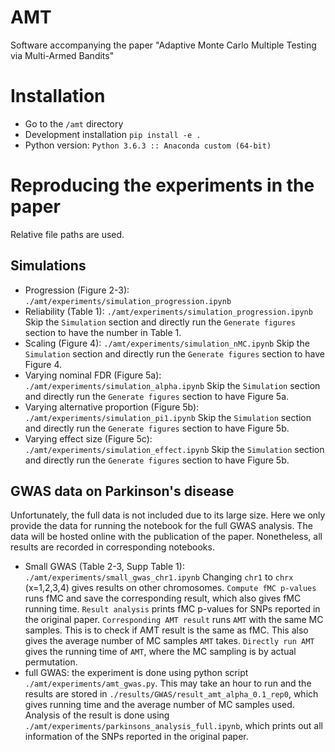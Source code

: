 # AMT
Software accompanying the paper "Adaptive Monte Carlo Multiple Testing via Multi-Armed Bandits"

# Installation

- Go to the `/amt` directory
- Development installation `pip install -e .`
- Python version: `Python 3.6.3 :: Anaconda custom (64-bit)`

# Reproducing the experiments in the paper 
Relative file paths are used. 
## Simulations
- Progression (Figure 2-3): `./amt/experiments/simulation_progression.ipynb`
- Reliability (Table 1): `./amt/experiments/simulation_progression.ipynb` Skip the `Simulation` section and directly run the `Generate figures` section to have the number in Table 1.
- Scaling (Figure 4): `./amt/experiments/simulation_nMC.ipynb` Skip the `Simulation` section and directly run the `Generate figures` section to have Figure 4.
- Varying nominal FDR (Figure 5a): `./amt/experiments/simulation_alpha.ipynb` Skip the `Simulation` section and directly run the `Generate figures` section to have Figure 5a.
- Varying alternative proportion (Figure 5b): `./amt/experiments/simulation_pi1.ipynb` Skip the `Simulation` section and directly run the `Generate figures` section to have Figure 5b.
- Varying effect size (Figure 5c): `./amt/experiments/simulation_effect.ipynb` Skip the `Simulation` section and directly run the `Generate figures` section to have Figure 5b.


## GWAS data on Parkinson's disease
Unfortunately, the full data is not included due to its large size. Here we only provide the data for running the notebook for the full GWAS analysis. The data will be hosted online with the publication of the paper. Nonetheless, all results are recorded in corresponding notebooks. 
- Small GWAS (Table 2-3, Supp Table 1): `./amt/experiments/small_gwas_chr1.ipynb` Changing `chr1` to `chrx` (x=1,2,3,4) gives results on other chromosomes. `Compute fMC p-values` runs fMC and save the corresponding result, which also gives fMC running time. `Result analysis` prints fMC p-values for SNPs reported in the original paper. `Corresponding AMT result` runs `AMT` with the same MC samples. This is to check if AMT result is the same as fMC. This also gives the average number of MC samples `AMT` takes. `Directly run AMT` gives the running time of `AMT`, where the MC sampling is by actual permutation.  
- full GWAS: the experiment is done using python script `./amt/experiments/amt_gwas.py`. This may take an hour to run and the results are stored in `./results/GWAS/result_amt_alpha_0.1_rep0`, which gives running time and the average number of MC samples used. Analysis of the result is done using `./amt/experiments/parkinsons_analysis_full.ipynb`, which prints out all information of the SNPs reported in the original paper. 
